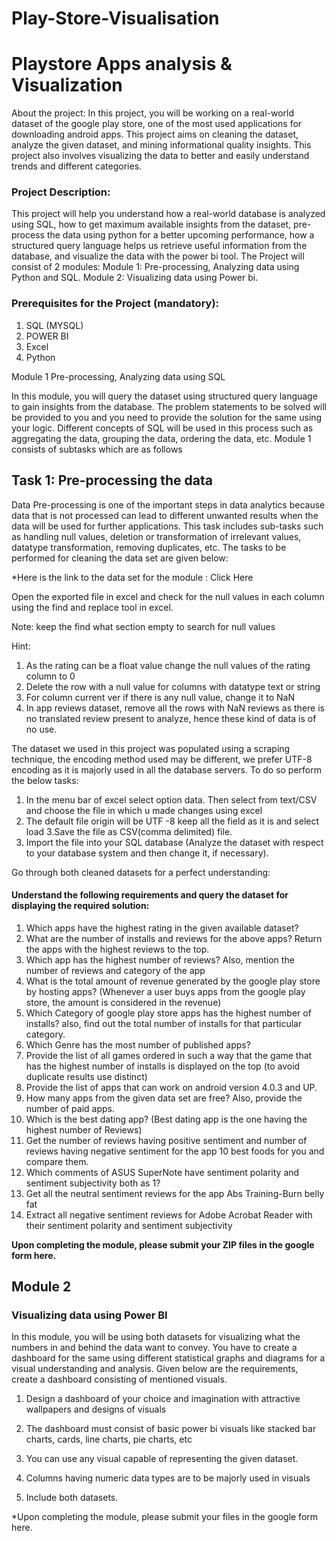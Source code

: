 # Play-Store-Visualisation

# Playstore Apps analysis & Visualization

About the project:
In this project, you will be working on a real-world dataset of the google play store, one of the most used applications for downloading android apps. This project aims on cleaning the dataset, analyze the given dataset, and mining informational quality insights. This project also involves visualizing the data to better and easily understand trends and different categories.

### Project Description: 

This project will help you understand how a real-world database is analyzed using SQL, how to get maximum available insights from the dataset, pre-process the data using python for a better upcoming performance, how a structured query language helps us retrieve useful information from the database, and visualize the data with the power bi tool.
The Project will consist of 2 modules:
Module 1: Pre-processing, Analyzing data using Python and SQL.
Module 2: Visualizing data using Power bi.

### Prerequisites for the Project (mandatory): 

1.	SQL (MYSQL)
2.	POWER BI
3.	Excel
4.	Python

Module 1
 Pre-processing, Analyzing data using SQL

In this module, you will query the dataset using structured query language to gain insights from the database. The problem statements to be solved will be provided to you and you need to provide the solution for the same using your logic. Different concepts of SQL will be used in this process such as aggregating the data, grouping the data, ordering the data, etc. Module 1 consists of subtasks which are as follows

## Task 1: Pre-processing the data

Data Pre-processing is one of the important steps in data analytics because data that is not processed can lead to different unwanted results when the data will be used for further applications. This task includes sub-tasks such as handling null values, deletion or transformation of irrelevant values, datatype transformation, removing duplicates, etc. The tasks to be performed for cleaning the data set are given below:

*Here is the link to the data set for the module : Click Here 

Open the exported file in excel and check for the null values in each column using the find and replace tool in excel.
 
Note: keep the find what section empty to search for null values

Hint:
1.	As the rating can be a float value change the null values of the rating column to 0
2.	Delete the row with a null value for columns with datatype text or string
3.	For column current ver if there is any null value, change it to NaN
4.	In app reviews dataset, remove all the rows with NaN reviews as there is no translated review present to analyze, hence these kind of data is of no use.

The dataset we used in this project was populated using a scraping technique, the encoding method used may be different, we prefer UTF-8 encoding as it is majorly used in all the database servers. To do so perform the below tasks:

1. In the menu bar of excel select option data. Then select from text/CSV and choose the file in which u made changes using excel
2. The default file origin will be UTF -8 keep all the field as it is and select load
3.Save the file as CSV(comma delimited) file.
4. Import the file into your SQL database 
(Analyze the dataset with respect to your database system and then change it, if necessary).

Go through both cleaned datasets for a perfect understanding:

#### Understand the following requirements and query the dataset for displaying the required solution:

1.	Which apps have the highest rating in the given available dataset?
2.	What are the number of installs and reviews for the above apps? Return the apps with the highest reviews to the top.
3.	Which app has the highest number of reviews? Also, mention the number of reviews and category of the app
4.	What is the total amount of revenue generated by the google play store by hosting apps? (Whenever a user buys apps
from the google play store, the amount is considered in the revenue)
5.	Which Category of google play store apps has the highest number of installs? also, find out the total number of installs for that particular category.
6.	Which Genre has the most number of published apps?
7.	Provide the list of all games ordered in such a way that the game that has the highest number of installs is displayed on the top
(to avoid duplicate results use distinct)
8.	Provide the list of apps that can work on android version 4.0.3 and UP.
9.	How many apps from the given data set are free? Also, provide the number of paid apps.
10.	Which is the best dating app? (Best dating app is the one having the highest number of Reviews)
11.	Get the number of reviews having positive sentiment and number of reviews having negative sentiment for the app 10 best foods for you and compare them.
12.	Which comments of ASUS SuperNote have sentiment polarity and sentiment subjectivity both as 1?
13.	Get all the neutral sentiment reviews for the app Abs Training-Burn belly fat 
14.	Extract all negative sentiment reviews for Adobe Acrobat Reader with their sentiment polarity and sentiment subjectivity
 
**Upon completing the module, please submit your ZIP files in the google form here.**

## Module 2
### Visualizing data using Power BI

In this module, you will be using both datasets for visualizing what the numbers in and behind the data want to convey. You have to create a dashboard for the same using different statistical graphs and diagrams for a visual understanding and analysis.
Given below are the requirements, create a dashboard consisting of mentioned visuals.

1.	Design a dashboard of your choice and imagination with attractive wallpapers and designs of visuals


2.	The dashboard must consist of basic power bi visuals like stacked bar charts, cards, line charts, pie charts, etc


3.	You can use any visual capable of representing the given dataset.


4.	Columns having numeric data types are to be majorly used in visuals


5.	Include both datasets.

*Upon completing the module, please submit your files in the google form here.
